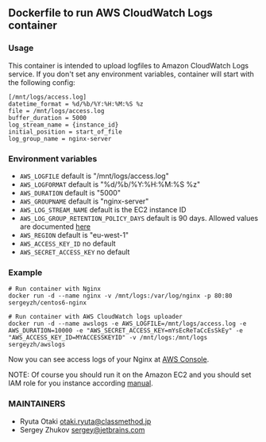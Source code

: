 ## Dockerfile to run AWS CloudWatch Logs container

### Usage

This container is intended to upload logfiles to Amazon CloudWatch Logs service.
If you don't set any environment variables, container will start with the following config:

```
[/mnt/logs/access.log]
datetime_format = %d/%b/%Y:%H:%M:%S %z
file = /mnt/logs/access.log
buffer_duration = 5000
log_stream_name = {instance_id}
initial_position = start_of_file
log_group_name = nginx-server
```

### Environment variables

* `AWS_LOGFILE` default is "/mnt/logs/access.log"
* `AWS_LOGFORMAT` default is "%d/%b/%Y:%H:%M:%S %z"
* `AWS_DURATION` default is "5000"
* `AWS_GROUPNAME` default is "nginx-server"
* `AWS_LOG_STREAM_NAME` default is the EC2 instance ID
* `AWS_LOG_GROUP_RETENTION_POLICY_DAYS` default is 90 days. Allowed values are documented [here](http://docs.aws.amazon.com/cli/latest/reference/logs/put-retention-policy.html)
* `AWS_REGION` default is "eu-west-1"
* `AWS_ACCESS_KEY_ID` no default
* `AWS_SECRET_ACCESS_KEY` no default

### Example 

```
# Run container with Nginx
docker run -d --name nginx -v /mnt/logs:/var/log/nginx -p 80:80 sergeyzh/centos6-nginx

# Run container with AWS CloudWatch logs uploader
docker run -d --name awslogs -e AWS_LOGFILE=/mnt/logs/access.log -e AWS_DURATION=10000 -e "AWS_SECRET_ACCESS_KEY=mYsEcReTaCcEsSkEy" -e "AWS_ACCESS_KEY_ID=MYACCESSKEYID" -v /mnt/logs:/mnt/logs sergeyzh/awslogs
```

Now you can see access logs of your Nginx at [AWS Console](https://console.aws.amazon.com/cloudwatch/home?region=us-east-1#logs:). 

NOTE: Of course you should run it on the Amazon EC2 and you should set IAM role for you instance according [manual](http://docs.aws.amazon.com/AmazonCloudWatch/latest/DeveloperGuide/QuickStartEC2Instance.html).

### MAINTAINERS

* Ryuta Otaki <otaki.ryuta@classmethod.jp>
* Sergey Zhukov <sergey@jetbrains.com>
